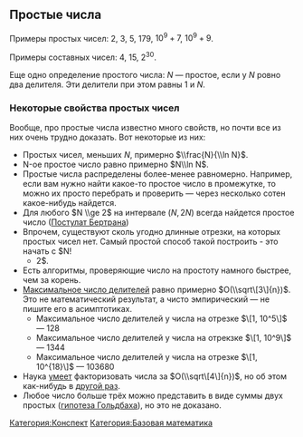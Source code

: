 ## Простые числа

Примеры простых чисел: $2$, $3$, $5$, $179$, $10^9+7$, $10^9+9$.

Примеры составных чисел: $4$, $15$, $2^{30}$.

Еще одно определение простого числа: $N$ — простое, если у $N$ ровно два
делителя. Эти делители при этом равны $1$ и $N$.

### Некоторые свойства простых чисел

Вообще, про простые числа известно много свойств, но почти все из них
очень трудно доказать. Вот некоторые из них:

  - Простых чисел, меньших $N$, примерно $\\frac{N}{\\ln N}$.
  - N-ое простое число равно примерно $N\\ln N$.
  - Простые числа распределены более-менее равномерно. Например, если
    вам нужно найти какое-то простое число в промежутке, то можно их
    просто перебрать и проверить — через несколько сотен какое-нибудь
    найдется.
  - Для любого $N \\ge 2$ на интервале $(N, 2N)$ всегда найдется простое
    число ([Постулат
    Бертрана](https://ru.wikipedia.org/wiki/%D0%9F%D0%BE%D1%81%D1%82%D1%83%D0%BB%D0%B0%D1%82_%D0%91%D0%B5%D1%80%D1%82%D1%80%D0%B0%D0%BD%D0%B0))
  - Впрочем, существуют сколь угодно длинные отрезки, на которых простых
    чисел нет. Самый простой способ такой построить - это начать с $N\!
    + 2$.
  - Есть алгоритмы, проверяющие число на простоту намного быстрее, чем
    за корень.
  - [Максимальное число
    делителей](https://ru.wikipedia.org/wiki/%D0%A4%D1%83%D0%BD%D0%BA%D1%86%D0%B8%D1%8F_%D0%B4%D0%B5%D0%BB%D0%B8%D1%82%D0%B5%D0%BB%D0%B5%D0%B9)
    равно примерно $O(\\sqrt\[3\]{n})$. Это не математический результат,
    а чисто эмпирический — не пишите его в асимптотиках.
      - Максимальное число делителей у числа на отрезке $\[1, 10^5\]$ —
        128
      - Максимальное число делителей у числа на отрекзке $\[1, 10^9\]$ —
        1344
      - Максимальное число делителей у числа на отрезке $\[1, 10^{18}\]$
        — 103680
  - Наука [умеет](http://sereja.me/a/pollard) факторизовать числа за
    $O(\\sqrt\[4\]{n})$, но об этом как-нибудь в [другой
    раз](Метод_Полларда "wikilink").
  - Любое число больше трёх можно представить в виде суммы двух простых
    ([гипотеза
    Гольдбаха](https://ru.wikipedia.org/wiki/%D0%9F%D1%80%D0%BE%D0%B1%D0%BB%D0%B5%D0%BC%D0%B0_%D0%93%D0%BE%D0%BB%D1%8C%D0%B4%D0%B1%D0%B0%D1%85%D0%B0)),
    но это не доказано.

[Категория:Конспект](Категория:Конспект "wikilink") [Категория:Базовая
математика](Категория:Базовая_математика "wikilink")